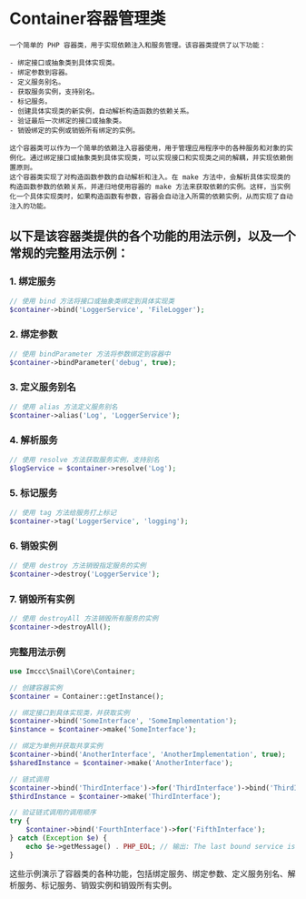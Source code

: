 # Container容器管理类

```
一个简单的 PHP 容器类，用于实现依赖注入和服务管理。该容器类提供了以下功能：

- 绑定接口或抽象类到具体实现类。
- 绑定参数到容器。
- 定义服务别名。
- 获取服务实例，支持别名。
- 标记服务。
- 创建具体实现类的新实例，自动解析构造函数的依赖关系。
- 验证最后一次绑定的接口或抽象类。
- 销毁绑定的实例或销毁所有绑定的实例。

这个容器类可以作为一个简单的依赖注入容器使用，用于管理应用程序中的各种服务和对象的实例化。通过绑定接口或抽象类到具体实现类，可以实现接口和实现类之间的解耦，并实现依赖倒置原则。
这个容器类实现了对构造函数参数的自动解析和注入。在 make 方法中，会解析具体实现类的构造函数参数的依赖关系，并递归地使用容器的 make 方法来获取依赖的实例。这样，当实例化一个具体实现类时，如果构造函数有参数，容器会自动注入所需的依赖实例，从而实现了自动注入的功能。
```

## 以下是该容器类提供的各个功能的用法示例，以及一个常规的完整用法示例：

### 1. 绑定服务
```php
// 使用 bind 方法将接口或抽象类绑定到具体实现类
$container->bind('LoggerService', 'FileLogger');
```

### 2. 绑定参数
```php
// 使用 bindParameter 方法将参数绑定到容器中
$container->bindParameter('debug', true);
```

### 3. 定义服务别名
```php
// 使用 alias 方法定义服务别名
$container->alias('Log', 'LoggerService');
```

### 4. 解析服务
```php
// 使用 resolve 方法获取服务实例，支持别名
$logService = $container->resolve('Log');
```

### 5. 标记服务
```php
// 使用 tag 方法给服务打上标记
$container->tag('LoggerService', 'logging');
```

### 6. 销毁实例
```php
// 使用 destroy 方法销毁指定服务的实例
$container->destroy('LoggerService');
```

### 7. 销毁所有实例
```php
// 使用 destroyAll 方法销毁所有服务的实例
$container->destroyAll();
```

### 完整用法示例
```php
use Imccc\Snail\Core\Container;

// 创建容器实例
$container = Container::getInstance();

// 绑定接口到具体实现类，并获取实例
$container->bind('SomeInterface', 'SomeImplementation');
$instance = $container->make('SomeInterface');

// 绑定为单例并获取共享实例
$container->bind('AnotherInterface', 'AnotherImplementation', true);
$sharedInstance = $container->make('AnotherInterface');

// 链式调用
$container->bind('ThirdInterface')->for('ThirdInterface')->bind('ThirdImplementation');
$thirdInstance = $container->make('ThirdInterface');

// 验证链式调用的调用顺序
try {
    $container->bind('FourthInterface')->for('FifthInterface');
} catch (Exception $e) {
    echo $e->getMessage() . PHP_EOL; // 输出: The last bound service is not 'FifthInterface'.
}
```

这些示例演示了容器类的各种功能，包括绑定服务、绑定参数、定义服务别名、解析服务、标记服务、销毁实例和销毁所有实例。
